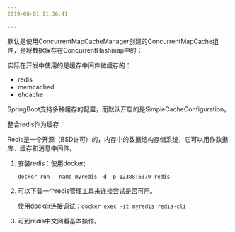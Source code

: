 ```yaml
---
2019-08-01 11:36:41

---
```






默认是使用ConcurrentMapCacheManager创建的ConcurrentMapCache组件，是将数据保存在ConcurrentHashmap中的；

实际在开发中使用的是缓存中间件做缓存的：

- redis
- memcached
- ehcache

SpringBoot支持多种缓存的配置，而默认开启的是SimpleCacheConfiguration。



整合redis作为缓存：

Redis是一个开源（BSD许可）的，内存中的数据结构存储系统，它可以用作数据库、缓存和消息中间件。

1. 安装redis：使用docker;

   `docker run --name myredis -d -p 12388:6379 redis`

2. 可以下载一个redis管理工具来连接尝试是否可用。

   使用docker连接调试：`docker exec -it myredis redis-cli`

3. 可到redis中文网看基本操作。







